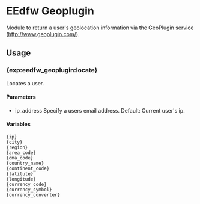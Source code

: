 EEdfw Geoplugin
===============

Module to return a user's geolocation information via the GeoPlugin service (http://www.geoplugin.com/).

Usage
-----

### {exp:eedfw_geoplugin:locate}

Locates a user.

#### Parameters

+ ip_address
  Specify a users email address. Default: Current user's ip.

#### Variables

```
{ip}
{city}
{region}
{area_code}
{dma_code}
{country_name}
{continent_code}
{latitute}
{longitude}
{currency_code}
{currency_symbol}
{currency_converter}
```